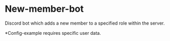 # New-member-bot
Discord bot which adds a new member to a specified role within the server.

*Config-example requires specific user data.
